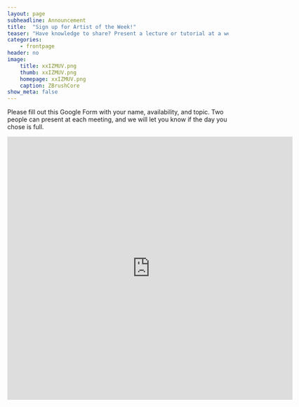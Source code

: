 ```yaml
---
layout: page
subheadline: Announcement
title:  "Sign up for Artist of the Week!"
teaser: "Have knowledge to share? Present a lecture or tutorial at a weekly meeting!"
categories:
    - frontpage
header: no
image:
    title: xxIZMUV.png
    thumb: xxIZMUV.png
    homepage: xxIZMUV.png
    caption: ZBrushCore
show_meta: false
---
```

Please fill out this Google Form with your name, availability, and topic. Two people can present at each meeting, and we will let you know if the day you chose is full.
<iframe src="https://docs.google.com/forms/d/e/1FAIpQLSd2NCJ6iWUmh5pXwwSJsvV38F3scn8XIk9NYTERSPK66dnZtQ/viewform?embedded=true" width="650" height="600" frameborder="0" marginheight="0" marginwidth="0">Loading...</iframe>
